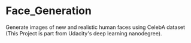 # Face_Generation
Generate images of new and realistic human faces using CelebA dataset (This Project is part from Udacity's deep learning nanodegree).
